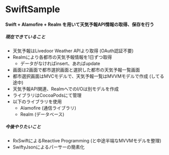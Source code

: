# SwiftSample  
  
#### Swift + Alamofire + Realm を用いて天気予報API情報の取得、保存を行う  
  
##### 現在できていること  
- 天気予報はLivedoor Weather APIより取得 (OAuth認証不要)  
- Realmにより各都市の天気予報情報を1日ずつ取得  
  - データがなければinsert、あればupdate  
- 画面は2画面で都市選択画面と選択した都市の天気予報一覧画面  
 - 都市選択画面はMVCモデルで、天気予報一覧はMVVMモデルで作成 (してる途中)  
 - 天気予報API関連、RealmへでのI/Oは別モデルを作成
- ライブラリはCocoaPodsにて管理
 - 以下のライブラリを使用
   - Alamofire (通信ライブラリ)  
    - Realm (データベース)  
 
##### 今後やりたいこと
- RxSwiftによるReactive Programming (と中途半端なMVVMモデルを整理)
- SwiftyJsonによるパーサーの簡素化
